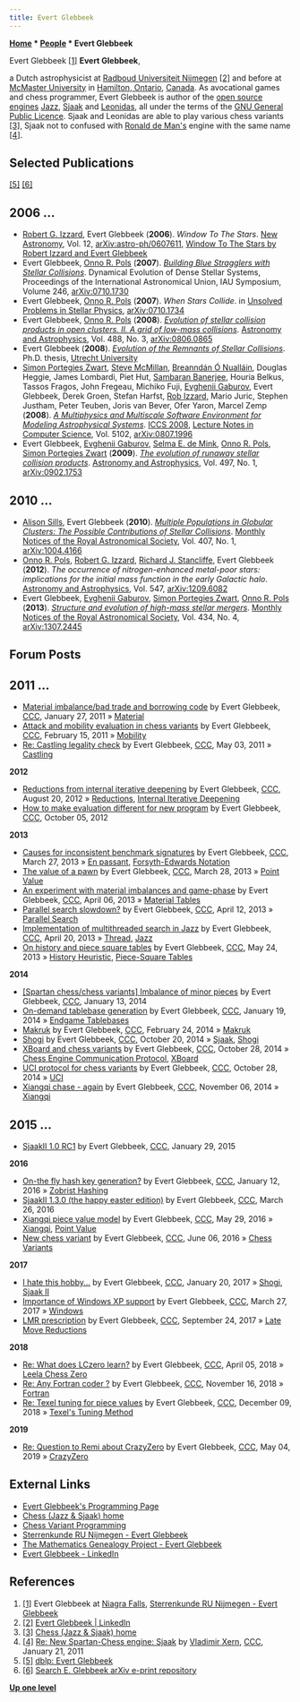 ```yaml
---
title: Evert Glebbeek
---
```

**[Home](Home "Home") * [People](People "People") * Evert Glebbeek**

[](https://astro.ru.nl/wiki/nl/general/people/evert_glebbeek) Evert Glebbeek <a id="cite-note-1" href="#cite-ref-1">[1]</a>
**Evert Glebbeek**,

a Dutch astrophysicist at [Radboud Universiteit Nijmegen](https://en.wikipedia.org/wiki/Radboud_University_Nijmegen) <a id="cite-note-2" href="#cite-ref-2">[2]</a> and before at [McMaster University](https://en.wikipedia.org/wiki/McMaster_University) in [Hamilton, Ontario](https://en.wikipedia.org/wiki/Hamilton,_Ontario), [Canada](https://en.wikipedia.org/wiki/Canada).
As avocational games and chess programmer, Evert Glebbeek is author of the [open source engines](Category:Open_Source "Category:Open Source") [Jazz](Jazz "Jazz"), [Sjaak](</Sjaak_(Glebbeek)> "Sjaak (Glebbeek)") and [Leonidas](index.php?title=Leonidas&action=edit&redlink=1 "Leonidas (page does not exist)"), all under the terms of the [GNU General Public Licence](Free_Software_Foundation#GPL "Free Software Foundation").
Sjaak and Leonidas are able to play various chess variants <a id="cite-note-3" href="#cite-ref-3">[3]</a>, Sjaak not to confused with [Ronald de Man's](Ronald_de_Man "Ronald de Man") engine with the same name <a id="cite-note-4" href="#cite-ref-4">[4]</a>.

## Selected Publications

<a id="cite-note-5" href="#cite-ref-5">[5]</a> <a id="cite-note-6" href="#cite-ref-6">[6]</a>

## 2006 ...

- [Robert G. Izzard](https://genealogy.math.ndsu.nodak.edu/id.php?id=155509), Evert Glebbeek (**2006**). *Window To The Stars*. [New Astronomy](<https://en.wikipedia.org/wiki/New_Astronomy_(journal)>), Vol. 12, [arXiv:astro-ph/0607611](https://arxiv.org/abs/astro-ph/0607611), [Window To The Stars by Robert Izzard and Evert Glebbeek](https://www.ast.cam.ac.uk/~rgi/window.html)
- Evert Glebbeek, [Onno R. Pols](Mathematician#ORPols "Mathematician") (**2007**). *[Building Blue Stragglers with Stellar Collisions](http://adsabs.harvard.edu/full/2008IAUS..246..363G)*. Dynamical Evolution of Dense Stellar Systems, Proceedings of the International Astronomical Union, IAU Symposium, Volume 246, [arXiv:0710.1730](https://arxiv.org/abs/0710.1730)
- Evert Glebbeek, [Onno R. Pols](Mathematician#ORPols "Mathematician") (**2007**). *When Stars Collide*. in [Unsolved Problems in Stellar Physics](https://www.amazon.com/Unsolved-Problems-Stellar-Physics-Astrophysics/dp/0735404623), [arXiv:0710.1734](https://arxiv.org/abs/0710.1734)
- Evert Glebbeek, [Onno R. Pols](Mathematician#ORPols "Mathematician") (**2008**). *[Evolution of stellar collision products in open clusters. II. A grid of low-mass collisions](https://www.aanda.org/articles/aa/abs/2008/36/aa09931-08/aa09931-08.html)*. [Astronomy and Astrophysics](https://en.wikipedia.org/wiki/Astronomy_%26_Astrophysics), Vol. 488, No. 3, [arXiv:0806.0865](https://arxiv.org/abs/0806.0865)
- Evert Glebbeek (**2008**). *[Evolution of the Remnants of Stellar Collisions](https://www.narcis.nl/publication/RecordID/oai:dspace.library.uu.nl:1874%2F27801/Language/nl)*. Ph.D. thesis, [Utrecht University](https://en.wikipedia.org/wiki/Utrecht_University)
- [Simon Portegies Zwart](Simon_Portegies_Zwart "Simon Portegies Zwart"), [Steve McMillan](https://dblp.org/pid/36/4136.html), [Breanndán Ó Nualláin](https://scholar.google.com/citations?user=30pFuQgAAAAJ&hl=en), Douglas Heggie, James Lombardi, Piet Hut, [Sambaran Banerjee](https://astro.uni-bonn.de/~sambaran/), Houria Belkus, Tassos Fragos, John Fregeau, Michiko Fuji, [Evghenii Gaburov](Mathematician#EGaburov "Mathematician"), Evert Glebbeek, Derek Groen, Stefan Harfst, [Rob Izzard](https://dblp.org/pid/32/1525.html), Mario Juric, Stephen Justham, Peter Teuben, Joris van Bever, Ofer Yaron, Marcel Zemp (**2008**). *[A Multiphysics and Multiscale Software Environment for Modeling Astrophysical Systems](https://link.springer.com/chapter/10.1007/978-3-540-69387-1_23)*. [ICCS 2008](https://www.iccs-meeting.org/iccs2008/), [Lecture Notes in Computer Science](https://en.wikipedia.org/wiki/Lecture_Notes_in_Computer_Science), Vol. 5102, [arXiv:0807.1996](https://arxiv.org/abs/0807.1996)
- Evert Glebbeek, [Evghenii Gaburov](Mathematician#EGaburov "Mathematician"), [Selma E. de Mink](https://en.wikipedia.org/wiki/Selma_de_Mink), [Onno R. Pols](Mathematician#ORPols "Mathematician"), [Simon Portegies Zwart](Simon_Portegies_Zwart "Simon Portegies Zwart") (**2009**). *[The evolution of runaway stellar collision products](https://www.aanda.org/articles/aa/abs/2009/13/aa10425-08/aa10425-08.html)*. [Astronomy and Astrophysics](https://en.wikipedia.org/wiki/Astronomy_%26_Astrophysics), Vol. 497, No. 1, [arXiv:0902.1753](https://arxiv.org/abs/0902.1753)

## 2010 ...

- [Alison Sills](https://scholar.google.ca/citations?user=-tDmx-kAAAAJ&hl=en), Evert Glebbeek (**2010**). *[Multiple Populations in Globular Clusters: The Possible Contributions of Stellar Collisions](http://inspirehep.net/record/852895)*. [Monthly Notices of the Royal Astronomical Society](https://en.wikipedia.org/wiki/Monthly_Notices_of_the_Royal_Astronomical_Society), Vol. 407, No. 1, [arXiv:1004.4166](https://arxiv.org/abs/1004.4166)
- [Onno R. Pols](Mathematician#ORPols "Mathematician"), [Robert G. Izzard](https://genealogy.math.ndsu.nodak.edu/id.php?id=155509), [Richard J. Stancliffe](https://scholar.google.de/citations?user=BkQIoswAAAAJ&hl=en), Evert Glebbeek (**2012**). *The occurrence of nitrogen-enhanced metal-poor stars: implications for the initial mass function in the early Galactic halo*. [Astronomy and Astrophysics](https://en.wikipedia.org/wiki/Astronomy_%26_Astrophysics), Vol. 547, [arXiv:1209.6082](https://arxiv.org/abs/1209.6082)
- Evert Glebbeek, [Evghenii Gaburov](Mathematician#EGaburov "Mathematician"), [Simon Portegies Zwart](Simon_Portegies_Zwart "Simon Portegies Zwart"), [Onno R. Pols](Mathematician#ORPols "Mathematician") (**2013**). *[Structure and evolution of high-mass stellar mergers](https://academic.oup.com/mnras/article/434/4/3497/964355)*. [Monthly Notices of the Royal Astronomical Society](https://en.wikipedia.org/wiki/Monthly_Notices_of_the_Royal_Astronomical_Society), Vol. 434, No. 4, [arXiv:1307.2445](https://arxiv.org/abs/1307.2445)

## Forum Posts

## 2011 ...

- [Material imbalance/bad trade and borrowing code](http://www.talkchess.com/forum/viewtopic.php?t=37831) by Evert Glebbeek, [CCC](CCC "CCC"), January 27, 2011 » [Material](Material "Material")
- [Attack and mobility evaluation in chess variants](http://www.talkchess.com/forum/viewtopic.php?t=38084) by Evert Glebbeek, [CCC](CCC "CCC"), February 15, 2011 » [Mobility](Mobility "Mobility")
- [Re: Castling legality check](http://www.talkchess.com/forum/viewtopic.php?topic_view=threads&p=405608&t=38963) by Evert Glebbeek, [CCC](CCC "CCC"), May 03, 2011 » [Castling](Castling "Castling")

**2012**

- [Reductions from internal iterative deepening](http://www.talkchess.com/forum/viewtopic.php?t=44844) by Evert Glebbeek, [CCC](CCC "CCC"), August 20, 2012 » [Reductions](Reductions "Reductions"), [Internal Iterative Deepening](Internal_Iterative_Deepening "Internal Iterative Deepening")
- [How to make evaluation different for new program](http://www.talkchess.com/forum/viewtopic.php?t=45460) by Evert Glebbeek, [CCC](CCC "CCC"), October 05, 2012

**2013**

- [Causes for inconsistent benchmark signatures](http://www.talkchess.com/forum/viewtopic.php?t=47622) by Evert Glebbeek, [CCC](CCC "CCC"), March 27, 2013 » [En passant](En_passant "En passant"), [Forsyth-Edwards Notation](Forsyth-Edwards_Notation "Forsyth-Edwards Notation")
- [The value of a pawn](http://www.talkchess.com/forum/viewtopic.php?t=47632) by Evert Glebbeek, [CCC](CCC "CCC"), March 28, 2013 » [Point Value](Point_Value "Point Value")
- [An experiment with material imbalances and game-phase](http://www.talkchess.com/forum/viewtopic.php?t=47713) by Evert Glebbeek, [CCC](CCC "CCC"), April 06, 2013 » [Material Tables](Material_Tables "Material Tables")
- [Parallel search slowdown?](http://www.talkchess.com/forum/viewtopic.php?t=47762) by Evert Glebbeek, [CCC](CCC "CCC"), April 12, 2013 » [Parallel Search](Parallel_Search "Parallel Search")
- [Implementation of multithreaded search in Jazz](http://www.talkchess.com/forum/viewtopic.php?t=47820) by Evert Glebbeek, [CCC](CCC "CCC"), April 20, 2013 » [Thread](Thread "Thread"), [Jazz](Jazz "Jazz")
- [On history and piece square tables](http://www.talkchess.com/forum/viewtopic.php?t=48102) by Evert Glebbeek, [CCC](CCC "CCC"), May 24, 2013 » [History Heuristic](History_Heuristic "History Heuristic"), [Piece-Square Tables](Piece-Square_Tables "Piece-Square Tables")

**2014**

- [\[Spartan chess/chess variants\] Imbalance of minor pieces](http://www.talkchess.com/forum/viewtopic.php?t=50884) by Evert Glebbeek, [CCC](CCC "CCC"), January 13, 2014
- [On-demand tablebase generation](http://www.talkchess.com/forum/viewtopic.php?t=50962) by Evert Glebbeek, [CCC](CCC "CCC"), January 19, 2014 » [Endgame Tablebases](Endgame_Tablebases "Endgame Tablebases")
- [Makruk](http://www.talkchess.com/forum/viewtopic.php?t=51396) by Evert Glebbeek, [CCC](CCC "CCC"), February 24, 2014 » [Makruk](index.php?title=Makruk&action=edit&redlink=1 "Makruk (page does not exist)")
- [Shogi](http://www.talkchess.com/forum/viewtopic.php?t=54092) by Evert Glebbeek, [CCC](CCC "CCC"), October 20, 2014 » [Sjaak](</Sjaak_(Glebbeek)> "Sjaak (Glebbeek)"), [Shogi](Shogi "Shogi")
- [XBoard and chess variants](http://www.talkchess.com/forum/viewtopic.php?t=54124) by Evert Glebbeek, [CCC](CCC "CCC"), October 28, 2014 » [Chess Engine Communication Protocol](Chess_Engine_Communication_Protocol "Chess Engine Communication Protocol"), [XBoard](XBoard "XBoard")
- [UCI protocol for chess variants](http://www.talkchess.com/forum/viewtopic.php?t=54167) by Evert Glebbeek, [CCC](CCC "CCC"), October 28, 2014 » [UCI](UCI "UCI")
- [Xiangqi chase - again](http://www.talkchess.com/forum/viewtopic.php?t=54258) by Evert Glebbeek, [CCC](CCC "CCC"), November 06, 2014 » [Xiangqi](Chinese_Chess "Chinese Chess")

## 2015 ...

- [SjaakII 1.0 RC1](http://www.talkchess.com/forum/viewtopic.php?t=55140) by Evert Glebbeek, [CCC](CCC "CCC"), January 29, 2015

**2016**

- [On-the fly hash key generation?](http://www.talkchess.com/forum/viewtopic.php?t=58890) by Evert Glebbeek, [CCC](CCC "CCC"), January 12, 2016 » [Zobrist Hashing](Zobrist_Hashing "Zobrist Hashing")
- [SjaakII 1.3.0 (the happy easter edition)](http://www.talkchess.com/forum/viewtopic.php?t=59644) by Evert Glebbeek, [CCC](CCC "CCC"), March 26, 2016
- [Xiangqi piece value model](http://www.talkchess.com/forum/viewtopic.php?t=60303) by Evert Glebbeek, [CCC](CCC "CCC"), May 29, 2016 » [Xiangqi](Chinese_Chess "Chinese Chess"), [Point Value](Point_Value "Point Value")
- [New chess variant](http://www.talkchess.com/forum/viewtopic.php?t=60387) by Evert Glebbeek, [CCC](CCC "CCC"), June 06, 2016 » [Chess Variants](Games#ChessVariants "Games")

**2017**

- [I hate this hobby...](http://www.talkchess.com/forum/viewtopic.php?t=62878) by Evert Glebbeek, [CCC](CCC "CCC"), January 20, 2017 » [Shogi](Shogi "Shogi"), [Sjaak II](</Sjaak_(Glebbeek)> "Sjaak (Glebbeek)")
- [Importance of Windows XP support](http://www.talkchess.com/forum/viewtopic.php?t=63568) by Evert Glebbeek, [CCC](CCC "CCC"), March 27, 2017 » [Windows](Windows "Windows")
- [LMR prescription](http://www.talkchess.com/forum/viewtopic.php?t=65273) by Evert Glebbeek, [CCC](CCC "CCC"), September 24, 2017 » [Late Move Reductions](Late_Move_Reductions "Late Move Reductions")

**2018**

- [Re: What does LCzero learn?](http://www.talkchess.com/forum3/viewtopic.php?f=2&t=67013&start=6) by Evert Glebbeek, [CCC](CCC "CCC"), April 05, 2018 » [Leela Chess Zero](Leela_Chess_Zero "Leela Chess Zero")
- [Re: Any Fortran coder ?](http://www.talkchess.com/forum3/viewtopic.php?f=7&t=68944&start=17) by Evert Glebbeek, [CCC](CCC "CCC"), November 16, 2018 » [Fortran](Fortran "Fortran")
- [Re: Texel tuning for piece values](http://www.talkchess.com/forum3/viewtopic.php?f=7&t=69194&start=6) by Evert Glebbeek, [CCC](CCC "CCC"), December 09, 2018 » [Texel's Tuning Method](Texel%27s_Tuning_Method "Texel's Tuning Method")

**2019**

- [Re: Question to Remi about CrazyZero](http://www.talkchess.com/forum3/viewtopic.php?f=7&t=70605&start=5) by Evert Glebbeek, [CCC](CCC "CCC"), May 04, 2019 » [CrazyZero](index.php?title=CrazyZero&action=edit&redlink=1 "CrazyZero (page does not exist)")

## External Links

- [Evert Glebbeek's Programming Page](http://www.eglebbk.dds.nl/program/index.html)
- [Chess (Jazz & Sjaak) home](http://www.eglebbk.dds.nl/program/chess-index.html)
- [Chess Variant Programming](http://www.eglebbk.dds.nl/program/blog/)
- [Sterrenkunde RU Nijmegen - Evert Glebbeek](https://astro.ru.nl/wiki/nl/general/people/evert_glebbeek)
- [The Mathematics Genealogy Project - Evert Glebbeek](https://www.genealogy.math.ndsu.nodak.edu/id.php?id=148288)
- [Evert Glebbeek - LinkedIn](https://www.linkedin.com/in/evert-glebbeek-b7b922a/)

## References

1. <a id="cite-ref-1" href="#cite-note-1">[1]</a> Evert Glebbeek at [Niagra Falls](https://en.wikipedia.org/wiki/Niagara_Falls), [Sterrenkunde RU Nijmegen - Evert Glebbeek](https://astro.ru.nl/wiki/nl/general/people/evert_glebbeek)
1. <a id="cite-ref-2" href="#cite-note-2">[2]</a> [Evert Glebbeek | LinkedIn](https://www.linkedin.com/in/evert-glebbeek-b7b922a/)
1. <a id="cite-ref-3" href="#cite-note-3">[3]</a> [Chess (Jazz & Sjaak) home](http://www.eglebbk.dds.nl/program/chess-index.html)
1. <a id="cite-ref-4" href="#cite-note-4">[4]</a> [Re: New Spartan-Chess engine: Sjaak](http://www.talkchess.com/forum3/viewtopic.php?f=7&t=37713&start=2) by [Vladimir Xern](index.php?title=Vladimir_Xern&action=edit&redlink=1 "Vladimir Xern (page does not exist)"), [CCC](CCC "CCC"), January 21, 2011
1. <a id="cite-ref-5" href="#cite-note-5">[5]</a> [dblp: Evert Glebbeek](https://dblp.uni-trier.de/pers/hd/g/Glebbeek:Evert)
1. <a id="cite-ref-6" href="#cite-note-6">[6]</a> [Search E. Glebbeek arXiv e-print repository](https://arxiv.org/search/astro-ph?searchtype=author&query=Glebbeek%2C+E)

**[Up one level](Engines "Engines")**

